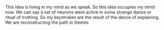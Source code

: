 This idea is living in my mind as we speak. So this idea occupies my mind now.
We can say a set of neurons were active in some strange dance or ritual of truthing.
So my keystrokes are the result of the dance of explaining. We are reconstructing the path in Gemini.